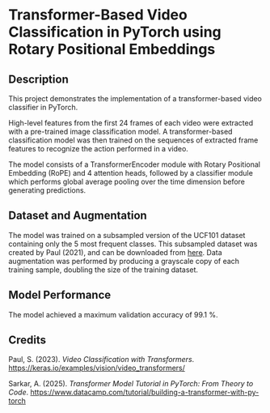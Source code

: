 # Transformer-Based Video Classification in PyTorch using Rotary Positional Embeddings

## Description

This project demonstrates the implementation of a transformer-based video classifier in PyTorch.

High-level features from the first 24 frames of each video were extracted with a pre-trained image classification model. 
A transformer-based classification model was then trained on the sequences of extracted frame features to recognize the action performed in a video. 

The model consists of a TransformerEncoder module with Rotary Positional Embedding (RoPE) and 4 attention heads, 
followed by a classifier module which performs global average pooling over the time dimension before generating predictions.

## Dataset and Augmentation

The model was trained on a subsampled version of the UCF101 dataset containing only the 5 most frequent classes. This subsampled dataset was created by Paul (2021), 
and can be downloaded from [here](https://github.com/sayakpaul/Action-Recognition-in-TensorFlow/releases/download/v1.0.0/ucf101_top5.tar.gz).
Data augmentation was performed by producing a grayscale copy of each training sample, doubling the size of the training dataset.

## Model Performance

The model achieved a maximum validation accuracy of 99.1 %.

## Credits

Paul, S. (2023). *Video Classification with Transformers*. https://keras.io/examples/vision/video_transformers/

Sarkar, A. (2025). *Transformer Model Tutorial in PyTorch: From Theory to Code*. https://www.datacamp.com/tutorial/building-a-transformer-with-py-torch



